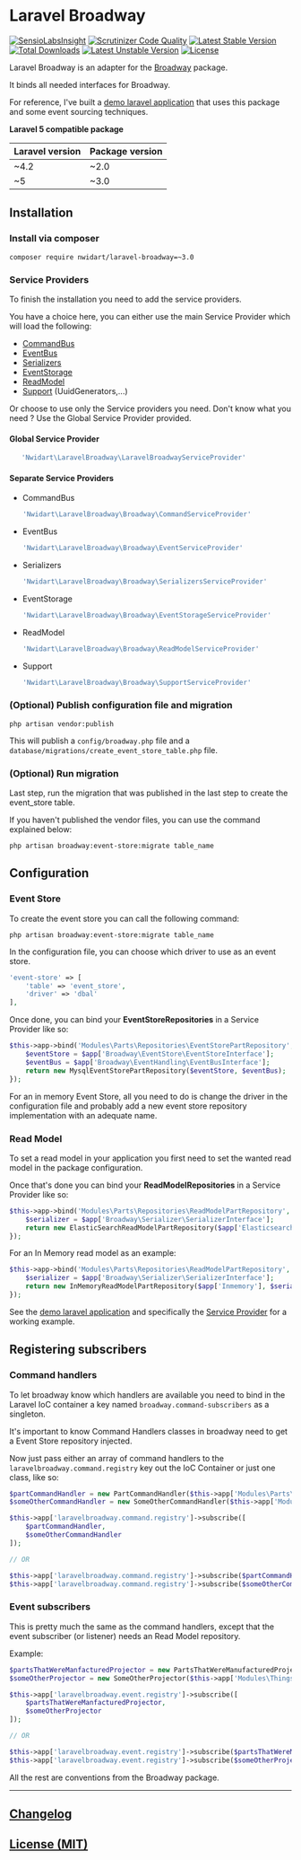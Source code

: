 # Laravel Broadway

[![SensioLabsInsight](https://insight.sensiolabs.com/projects/092c1ed2-24a2-4aac-bf91-822dc9df98e4/mini.png)](https://insight.sensiolabs.com/projects/092c1ed2-24a2-4aac-bf91-822dc9df98e4)
[![Scrutinizer Code Quality](https://scrutinizer-ci.com/g/nWidart/Laravel-broadway/badges/quality-score.png?b=master)](https://scrutinizer-ci.com/g/nWidart/Laravel-broadway/?branch=master)
[![Latest Stable Version](https://poser.pugx.org/nwidart/laravel-broadway/version.svg)](https://packagist.org/packages/nwidart/laravel-broadway)
[![Total Downloads](https://poser.pugx.org/nwidart/laravel-broadway/downloads.svg)](https://packagist.org/packages/nwidart/laravel-broadway)
[![Latest Unstable Version](https://poser.pugx.org/nwidart/laravel-broadway/v/unstable.svg)](//packagist.org/packages/nwidart/laravel-broadway)
[![License](https://poser.pugx.org/nwidart/laravel-broadway/license.svg)](https://packagist.org/packages/nwidart/laravel-broadway)

Laravel Broadway is an adapter for the [Broadway](https://github.com/qandidate-labs/broadway/) package.

It binds all needed interfaces for Broadway.

For reference, I've built a [demo laravel application](https://github.com/nWidart/Laravel-Broadway-Demo) that uses this package and some event sourcing techniques. 

**Laravel 5 compatible package**

| Laravel version  | Package version |
| ---------------- | --------------- |
| ~4.2  | ~2.0  |
| ~5  | ~3.0   |

## Installation

### Install via composer

```
composer require nwidart/laravel-broadway=~3.0
```

### Service Providers

To finish the installation you need to add the service providers. 

You have a choice here, you can either use the main Service Provider which will load the following:
 
- [CommandBus](https://github.com/nWidart/Laravel-broadway/blob/master/src/Nwidart/LaravelBroadway/Broadway/CommandServiceProvider.php)
- [EventBus](https://github.com/nWidart/Laravel-broadway/blob/master/src/Nwidart/LaravelBroadway/Broadway/EventServiceProvider.php)
- [Serializers](https://github.com/nWidart/Laravel-broadway/blob/master/src/Nwidart/LaravelBroadway/Broadway/SerializersServiceProvider.php)
- [EventStorage](https://github.com/nWidart/Laravel-broadway/blob/master/src/Nwidart/LaravelBroadway/Broadway/EventStorageServiceProvider.php)
- [ReadModel](https://github.com/nWidart/Laravel-broadway/blob/master/src/Nwidart/LaravelBroadway/Broadway/ReadModelServiceProvider.php)
- [Support](https://github.com/nWidart/Laravel-broadway/blob/master/src/Nwidart/LaravelBroadway/Broadway/SupportServiceProvider.php) (UuidGenerators,...)

Or choose to use only the Service providers you need. Don't know what you need ? Use the Global Service Provider provided.

#### Global Service Provider
 
 ``` php
    'Nwidart\LaravelBroadway\LaravelBroadwayServiceProvider'
 ```

#### Separate Service Providers
 
 - CommandBus
 
    ``` php
    'Nwidart\LaravelBroadway\Broadway\CommandServiceProvider'
    ```
    
- EventBus

    ``` php
    'Nwidart\LaravelBroadway\Broadway\EventServiceProvider'
    ```

- Serializers

    ``` php
    'Nwidart\LaravelBroadway\Broadway\SerializersServiceProvider'
    ```

- EventStorage

    ``` php
    'Nwidart\LaravelBroadway\Broadway\EventStorageServiceProvider'
    ```

- ReadModel

    ``` php
    'Nwidart\LaravelBroadway\Broadway\ReadModelServiceProvider'
    ```

- Support

    ``` php
    'Nwidart\LaravelBroadway\Broadway\SupportServiceProvider'
    ```

### (Optional) Publish configuration file and migration

```
php artisan vendor:publish
```

This will publish a `config/broadway.php` file and a `database/migrations/create_event_store_table.php` file.


### (Optional) Run migration

Last step, run the migration that was published in the last step to create the event_store table.

If you haven't published the vendor files, you can use the command explained below:

```
php artisan broadway:event-store:migrate table_name
```

## Configuration

### Event Store

To create the event store you can call the following command:

```
php artisan broadway:event-store:migrate table_name
```
In the configuration file, you can choose which driver to use as an event store.

``` php
'event-store' => [
    'table' => 'event_store',
    'driver' => 'dbal'
],
```

Once done, you can bind your **EventStoreRepositories** in a Service Provider like so:

``` php
$this->app->bind('Modules\Parts\Repositories\EventStorePartRepository', function ($app) {
    $eventStore = $app['Broadway\EventStore\EventStoreInterface'];
    $eventBus = $app['Broadway\EventHandling\EventBusInterface'];
    return new MysqlEventStorePartRepository($eventStore, $eventBus);
});
```

For an in memory Event Store, all you need to do is change the driver in the configuration file and probably add a new event store repository implementation with an adequate name.


### Read Model

To set a read model in your application you first need to set the wanted read model in the package configuration. 

Once that's done you can bind your **ReadModelRepositories** in a Service Provider like so:


``` php
$this->app->bind('Modules\Parts\Repositories\ReadModelPartRepository', function ($app) {
    $serializer = $app['Broadway\Serializer\SerializerInterface'];
    return new ElasticSearchReadModelPartRepository($app['Elasticsearch'], $serializer);
});
```

For an In Memory read model as an example:

``` php
$this->app->bind('Modules\Parts\Repositories\ReadModelPartRepository', function ($app) {
    $serializer = $app['Broadway\Serializer\SerializerInterface'];
    return new InMemoryReadModelPartRepository($app['Inmemory'], $serializer);
});
```



See the [demo laravel application](https://github.com/nWidart/Laravel-Broadway-Demo) and specifically the [Service Provider](https://github.com/nWidart/Laravel-Broadway-Demo/blob/master/Modules/Parts/PartServiceProvider.php) for a working example.


## Registering subscribers

### Command handlers

To let broadway know which handlers are available you need to bind in the Laravel IoC container a key named `broadway.command-subscribers` as a singleton. 

It's important to know Command Handlers classes in broadway need to get a Event Store repository injected. 

Now just pass either an array of command handlers to the `laravelbroadway.command.registry` key out the IoC Container or just one class, like so:


``` php
$partCommandHandler = new PartCommandHandler($this->app['Modules\Parts\Repositories\EventStorePartRepository']);
$someOtherCommandHandler = new SomeOtherCommandHandler($this->app['Modules\Things\Repositories\EventStoreSomeRepository']);

$this->app['laravelbroadway.command.registry']->subscribe([
    $partCommandHandler,
    $someOtherCommandHandler
]);

// OR

$this->app['laravelbroadway.command.registry']->subscribe($partCommandHandler);
$this->app['laravelbroadway.command.registry']->subscribe($someOtherCommandHandler);
```

### Event subscribers

This is pretty much the same as the command handlers, except that the event subscriber (or listener) needs an Read Model repository.

Example:

``` php
$partsThatWereManfacturedProjector = new PartsThatWereManufacturedProjector($this->app['Modules\Parts\Repositories\ReadModelPartRepository']);
$someOtherProjector = new SomeOtherProjector($this->app['Modules\Things\Repositories\ReadModelSomeRepository']);

$this->app['laravelbroadway.event.registry']->subscribe([
    $partsThatWereManfacturedProjector,
    $someOtherProjector
]);

// OR

$this->app['laravelbroadway.event.registry']->subscribe($partsThatWereManfacturedProjector);
$this->app['laravelbroadway.event.registry']->subscribe($someOtherProjector);

```

All the rest are conventions from the Broadway package.




***

## [Changelog](/CHANGELOG.md)
## [License (MIT)](/LICENSE.md)
